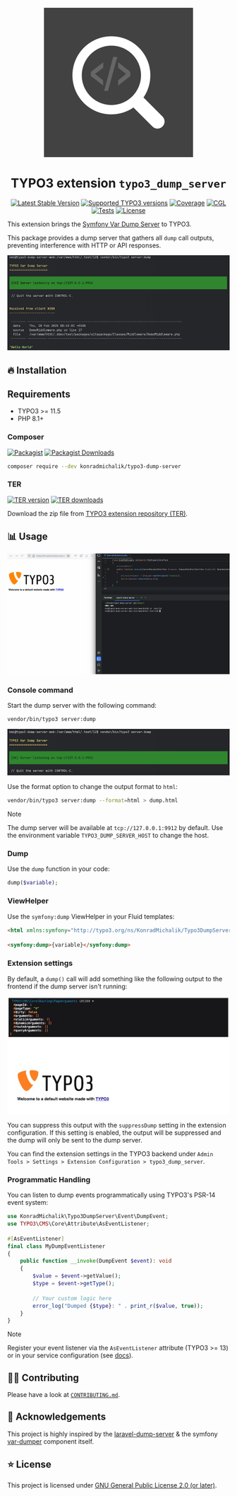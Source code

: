 <div align="center">

![Extension icon](Resources/Public/Icons/Extension.svg)

# TYPO3 extension `typo3_dump_server`

[![Latest Stable Version](https://typo3-badges.dev/badge/typo3_dump_server/version/shields.svg)](https://extensions.typo3.org/extension/typo3_dump_server)
[![Supported TYPO3 versions](https://typo3-badges.dev/badge/typo3_dump_server/typo3/shields.svg)](https://extensions.typo3.org/extension/typo3_dump_server)
[![Coverage](https://img.shields.io/coverallsCoverage/github/jackd248/typo3-dump-server?logo=coveralls)](https://coveralls.io/github/jackd248/typo3-dump-server)
[![CGL](https://img.shields.io/github/actions/workflow/status/jackd248/typo3-dump-server/cgl.yml?label=cgl&logo=github)](https://github.com/jackd248/typo3-dump-server/actions/workflows/cgl.yml)
[![Tests](https://img.shields.io/github/actions/workflow/status/jackd248/typo3-dump-server/tests.yml?label=tests&logo=github)](https://github.com/jackd248/typo3-dump-server/actions/workflows/tests.yml)
[![License](https://poser.pugx.org/konradmichalik/typo3-dump-server/license)](LICENSE.md)

</div>

This extension brings the [Symfony Var Dump Server](https://symfony.com/doc/current/components/var_dumper.html#the-dump-server) to TYPO3.

This package provides a dump server that gathers all `dump` call outputs, preventing interference with HTTP or API responses.

![Console Command](./Documentation/Images/screenshot.png)

## 🔥 Installation

## Requirements

* TYPO3 >= 11.5
* PHP 8.1+

### Composer

[![Packagist](https://img.shields.io/packagist/v/konradmichalik/typo3-dump-server?label=version&logo=packagist)](https://packagist.org/packages/konradmichalik/typo3-dump-server)
[![Packagist Downloads](https://img.shields.io/packagist/dt/konradmichalik/typo3-dump-server?color=brightgreen)](https://packagist.org/packages/konradmichalik/typo3-dump-server)

```bash
composer require --dev konradmichalik/typo3-dump-server
```

### TER

[![TER version](https://typo3-badges.dev/badge/typo3_dump_server/version/shields.svg)](https://extensions.typo3.org/extension/typo3_dump_server)
[![TER downloads](https://typo3-badges.dev/badge/typo3_dump_server/downloads/shields.svg)](https://extensions.typo3.org/extension/typo3_dump_server)

Download the zip file from [TYPO3 extension repository (TER)](https://extensions.typo3.org/extension/typo3_dump_server).

## 📊 Usage

![Screencast](./Documentation/Images/screencast.gif)

### Console command

Start the dump server with the following command:

```bash
vendor/bin/typo3 server:dump
```

![Console Command](./Documentation/Images/screenshot-command.png)

Use the format option to change the output format to `html`:

```bash
vendor/bin/typo3 server:dump --format=html > dump.html
```

> [!NOTE]  
> The dump server will be available at `tcp://127.0.0.1:9912` by default. Use the environment variable `TYPO3_DUMP_SERVER_HOST` to change the host.

### Dump

Use the `dump` function in your code:

```php
dump($variable);
```

### ViewHelper

Use the `symfony:dump` ViewHelper in your Fluid templates:

```html
<html xmlns:symfony="http://typo3.org/ns/KonradMichalik/Typo3DumpServer/ViewHelpers">

<symfony:dump>{variable}</symfony:dump>
```

### Extension settings

By default, a `dump()` call will add something like the following output to the frontend if the dump server isn't running:

![Dump output in frontend](./Documentation/Images/output.jpg)

You can suppress this output with the `suppressDump` setting in the extension configuration. If this setting is enabled, the output will be suppressed and the dump will only be sent to the dump server.

You can find the extension settings in the TYPO3 backend under `Admin Tools > Settings > Extension Configuration > typo3_dump_server`.

### Programmatic Handling

You can listen to dump events programmatically using TYPO3's PSR-14 event system:

```php
use KonradMichalik\Typo3DumpServer\Event\DumpEvent;
use TYPO3\CMS\Core\Attribute\AsEventListener;

#[AsEventListener]
final class MyDumpEventListener
{
    public function __invoke(DumpEvent $event): void
    {
        $value = $event->getValue();
        $type = $event->getType();
        
        // Your custom logic here
        error_log("Dumped {$type}: " . print_r($value, true));
    }
}
```

> [!NOTE]
> Register your event listener via the `AsEventListener` attribute (TYPO3 >= 13) or in your service configuration (see [docs](https://docs.typo3.org/m/typo3/reference-coreapi/12.4/en-us/ExtensionArchitecture/HowTo/Events/Index.html#extension-development-event-listener)).

## 🧑‍💻 Contributing

Please have a look at [`CONTRIBUTING.md`](CONTRIBUTING.md).

## 💛 Acknowledgements

This project is highly inspired by the [laravel-dump-server](https://github.com/beyondcode/laravel-dump-server) & the symfony [var-dumper](https://github.com/symfony/var-dumper) component itself.

## ⭐ License

This project is licensed
under [GNU General Public License 2.0 (or later)](LICENSE.md).
